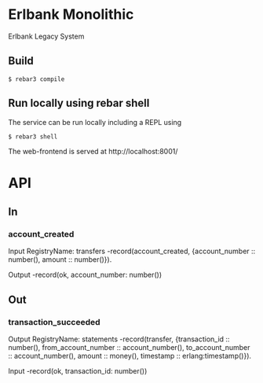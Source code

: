 # Erlbank Monolithic

Erlbank Legacy System

## Build

```
$ rebar3 compile
```


## Run locally using rebar shell

The service can be run locally including a REPL using

```
$ rebar3 shell
```

The web-frontend is served at http://localhost:8001/


# API

## In
### account_created
Input
RegistryName: transfers
-record(account_created,
    {account_number :: number(),
    amount :: number()}).

Output
-record(ok, account_number: number())


## Out
### transaction_succeeded

Output
RegistryName: statements
-record(transfer,
    {transaction_id :: number(),
    from_account_number :: account_number(),
    to_account_number :: account_number(),
    amount :: money(),
    timestamp :: erlang:timestamp()}).

Input
-record(ok, transaction_id: number())